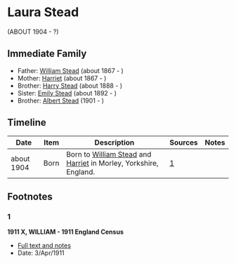 ﻿---
layout: person
subject_key: i67809808
permalink: /people/i67809808
---

# Laura Stead
(ABOUT 1904 - ?)

## Immediate Family

* Father: [William Stead](./@44546659@-william-stead-b1867-d.md) (about 1867 - )
* Mother: [Harriet](./@98128898@-harriet-b1867-d.md) (about 1867 - )
* Brother: [Harry Stead](./@68900898@-harry-stead-b1888-d.md) (about 1888 - )
* Sister: [Emily Stead](./@58190216@-emily-stead-b1892-d.md) (about 1892 - )
* Brother: [Albert Stead](./@51674188@-albert-stead-b1901-d.md) (1901 - )

## Timeline

Date | Item | Description | Sources | Notes
---|---|---|---|---
about 1904 | Born | Born to [William Stead](./@44546659@-william-stead-b1867-d.md) and [Harriet](./@98128898@-harriet-b1867-d.md) in Morley, Yorkshire, England. | [1](#1) | 

## Footnotes

### 1

**1911 X, WILLIAM - 1911 England Census**

* [Full text and notes](../sources/@17286223@-1911-stead,-william-1911-england-census.md)
* Date: 3/Apr/1911

